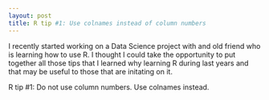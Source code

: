```yaml
---
layout: post
title: R tip #1: Use colnames instead of column numbers
---
```


I recently started working on a Data Science project with and old friend
who is learning how to use R. I thought I could take the opportunity to 
put together all those tips that I learned why learning R during last years
and that may be useful to those that are initating on it.

R tip #1: Do not use column numbers. Use colnames instead.


